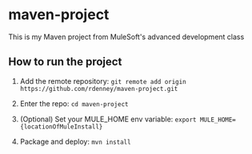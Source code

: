 # maven-project

This is my Maven project from MuleSoft's advanced development class

## How to run the project

1. Add the remote repository: `git remote add origin https://github.com/rdenney/maven-project.git`

2. Enter the repo: `cd maven-project`

3. (Optional) Set your MULE_HOME env variable: `export MULE_HOME={locationOfMuleInstall}`

4. Package and deploy: `mvn install`